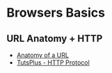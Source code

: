 Browsers Basics
================

URL Anatomy + HTTP
--------------------

- [Anatomy of a URL](http://doepud.co.uk/blog/anatomy-of-a-url)
- [TutsPlus - HTTP Protocol](https://code.tutsplus.com/tutorials/http-the-protocol-every-web-developer-must-know-part-1--net-31177)
